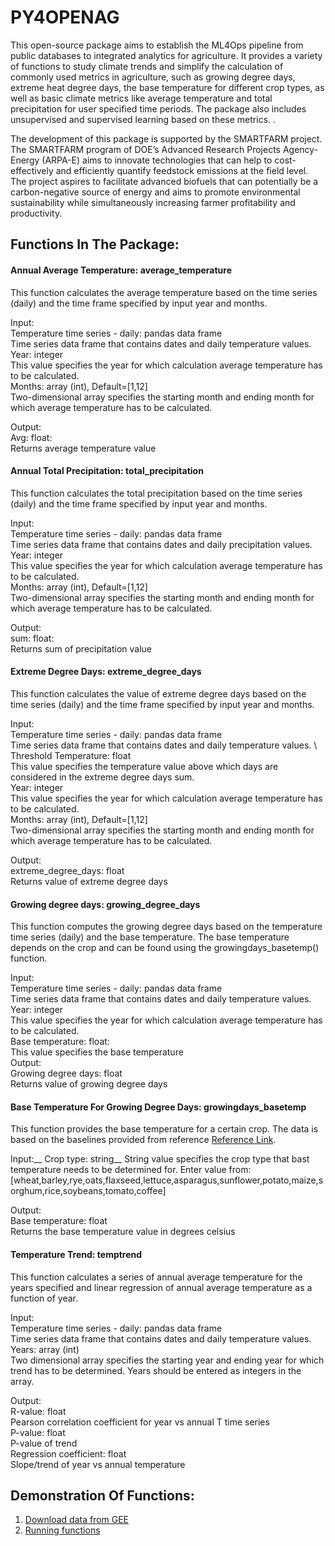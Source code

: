 # PY4OPENAG

This open-source package aims to establish the ML4Ops pipeline from public databases to integrated analytics for agriculture. It provides  a variety of functions  to study climate trends and simplify the calculation of commonly used metrics in agriculture, such as growing degree days, extreme heat degree days, the base temperature for different crop types, as well as basic climate metrics like average temperature and total precipitation for user specified time periods. The package also includes unsupervised and supervised learning based on these metrics. . 

The development of this package is supported by the SMARTFARM project. The SMARTFARM program of DOE’s Advanced Research Projects Agency-Energy (ARPA-E) aims to innovate technologies that can help to cost-effectively and efficiently quantify feedstock emissions at the field level. The project aspires to facilitate advanced biofuels that can potentially be a carbon-negative source of energy and aims to promote environmental sustainability while simultaneously increasing farmer profitability and productivity. 


## Functions In The Package:

#### Annual Average Temperature: average_temperature
 
This function calculates the average temperature based on the time series (daily) and the time frame specified by input year and months.    
 
Input: \
Temperature time series - daily: pandas data frame \
Time series data frame that contains dates and daily temperature values. \
Year: integer \
This value specifies the year for which calculation average temperature has to be calculated. \
Months: array (int), Default=[1,12]\
Two-dimensional array specifies the starting month and ending month for which average temperature has to be calculated.
 
Output:\
Avg: float:\
Returns average temperature value
 
 
#### Annual Total Precipitation: total_precipitation
 
This function calculates the total precipitation based on the time series (daily) and the time frame specified by input year and months.    
 
Input: \
Temperature time series - daily: pandas data frame \
Time series data frame that contains dates and daily precipitation values. \
Year: integer\
This value specifies the year for which calculation average temperature has to be calculated. \
Months: array (int), Default=[1,12]\
Two-dimensional array specifies the starting month and ending month for which average temperature has to be calculated.
 
Output:\
sum: float:\
Returns sum of precipitation value
 
 
#### Extreme Degree Days: extreme_degree_days
 
This function calculates the value of extreme degree days based on the time series (daily) and the time frame specified by input year and months.    
 
Input: \
Temperature time series - daily: pandas data frame \
Time series data frame that contains dates and daily temperature values. \ 
Threshold Temperature: float \
This value specifies the temperature value above which days are considered in the extreme degree days sum.\
Year: integer\
This value specifies the year for which calculation average temperature has to be calculated. \
Months: array (int), Default=[1,12]\
Two-dimensional array specifies the starting month and ending month for which average temperature has to be calculated.
 
Output:\
extreme_degree_days: float \
Returns value of extreme degree days
 
#### Growing degree days: growing_degree_days
 
This function computes the growing degree days based on the temperature time series (daily) and the base temperature. The base temperature depends on the crop and can be found using the growingdays_basetemp() function.
 
Input: \
Temperature time series - daily: pandas data frame \
Time series data frame that contains dates and daily temperature values. \
Year: integer \
This value specifies the year for which calculation average temperature has to be calculated. \
Base temperature: float:\
This value specifies the base temperature \
Output: \
Growing degree days: float\
Returns value of growing degree days
 
#### Base Temperature For Growing Degree Days: growingdays_basetemp 
 
This function provides the base temperature for a certain crop. The data is based on the baselines provided from reference [Reference Link](https://en.wikipedia.org/wiki/Growing_degree-day).
 
Input:__
Crop type: string__
String value specifies the crop type that bast temperature needs to be determined for. Enter value from: [wheat,barley,rye,oats,flaxseed,lettuce,asparagus,sunflower,potato,maize,sorghum,rice,soybeans,tomato,coffee] 
 
Output: \
Base temperature: float \
Returns the base temperature value in degrees celsius
 
#### Temperature Trend: temptrend
 
This function calculates a series of annual average temperature for the years specified and linear regression of annual average temperature as a function of year. 
 
Input: \
Temperature time series - daily: pandas data frame \
Time series data frame that contains dates and daily temperature values. \
Years: array (int)\
Two dimensional array specifies the starting year and ending year for which trend has to be determined. Years should be entered as integers in the array.
 
Output:\
R-value: float\
Pearson correlation coefficient for year vs annual T time series\
P-value: float\
P-value of trend\
Regression coefficient: float\
Slope/trend of year vs annual temperature

## Demonstration Of Functions:

1. [Download data from GEE](https://colab.research.google.com/drive/1hjUK8Dm66VqoQkbXcvv-405CT4wGDuPL)
2. [Running functions](https://colab.research.google.com/drive/12RtHj3OmjxfOxZadWmA93v9vXr8bYqV6)

